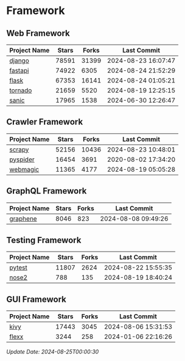 # Framework

## Web Framework
| Project Name | Stars | Forks | Last Commit |
| ------------ | ----- | ----- | ----------- |
| [django](https://github.com/django/django) | 78591 | 31399 | 2024-08-23 16:07:47 |
| [fastapi](https://github.com/fastapi/fastapi) | 74922 | 6305 | 2024-08-24 21:52:29 |
| [flask](https://github.com/pallets/flask) | 67353 | 16141 | 2024-08-24 01:05:21 |
| [tornado](https://github.com/tornadoweb/tornado) | 21659 | 5520 | 2024-08-19 12:25:15 |
| [sanic](https://github.com/sanic-org/sanic) | 17965 | 1538 | 2024-06-30 12:26:47 |

## Crawler Framework
| Project Name | Stars | Forks | Last Commit |
| ------------ | ----- | ----- | ----------- |
| [scrapy](https://github.com/scrapy/scrapy) | 52156 | 10436 | 2024-08-23 10:48:01 |
| [pyspider](https://github.com/binux/pyspider) | 16454 | 3691 | 2020-08-02 17:34:20 |
| [webmagic](https://github.com/code4craft/webmagic) | 11365 | 4177 | 2024-08-19 05:05:28 |

## GraphQL Framework
| Project Name | Stars | Forks | Last Commit |
| ------------ | ----- | ----- | ----------- |
| [graphene](https://github.com/graphql-python/graphene) | 8046 | 823 | 2024-08-08 09:49:26 |

## Testing Framework
| Project Name | Stars | Forks | Last Commit |
| ------------ | ----- | ----- | ----------- |
| [pytest](https://github.com/pytest-dev/pytest) | 11807 | 2624 | 2024-08-22 15:55:35 |
| [nose2](https://github.com/nose-devs/nose2) | 788 | 135 | 2024-08-19 18:40:24 |

## GUI Framework
| Project Name | Stars | Forks | Last Commit |
| ------------ | ----- | ----- | ----------- |
| [kivy](https://github.com/kivy/kivy) | 17443 | 3045 | 2024-08-06 15:31:53 |
| [flexx](https://github.com/flexxui/flexx) | 3244 | 258 | 2024-01-06 22:16:26 |

*Update Date: 2024-08-25T00:00:30*